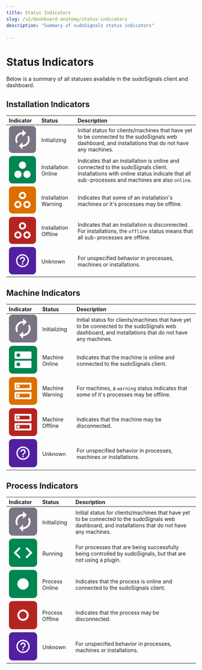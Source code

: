 ```yaml
---
title: Status Indicators
slug: /v2/dashboard-anatomy/status-indicators
description: "Summary of sudoSignals status indicators"

---
```


# Status Indicators

Below is a summary of all statuses available in the sudoSignals client and dashboard.

## Installation Indicators

| Indicator                  | Status | Description |
|:------------------------|:----------------| :---------------|
|![Status Initializing](/img/status-indicators/v2-status-initializing.png)         | Initializing |Initial status for clients/machines that have yet to be connected to the sudoSignals web dashboard, and installations that do not have any machines.|
|![Status Installation Online](/img/status-indicators/v2-status-installation-online.png)                 |  Installation Online |Indicates that an installation is online and connected to the sudoSignals client. Installations with online status indicate that all sub-processes and machines are also `online`.|
|![Status Installation Warning](/img/status-indicators/v2-status-installation-warning.png) | Installation Warning | Indicates that some of an installation's machines or it's processes may be offline.|
|![Status Installation Offline](/img/status-indicators/v2-status-installation-offline.png) | Installation Offline |Indicates that an installation is disconnected. For installations, the `offline` status means that all sub-processes are offline.|
|![Status Unknown](/img/status-indicators/v2-status-unknown.png) | Unknown |For unspecified behavior in processes, machines or installations.|

## Machine Indicators

| Indicator                  | Status | Description |
|:------------------------|:----------------| :---------------|
|![Status Initializing](/img/status-indicators/v2-status-initializing.png)         | Initializing |Initial status for clients/machines that have yet to be connected to the sudoSignals web dashboard, and installations that do not have any machines.|
|![Status Machine Online](/img/status-indicators/v2-status-machine-online.png)                 |  Machine Online |Indicates that the machine is online and connected to the sudoSignals client. |
|![Status Machine Warning](/img/status-indicators/v2-status-machine-warning.png) | Machine Warning |For machines,  a `warning` status indicates that some of it's processes may be offline. |
|![Status Machine Offline](/img/status-indicators/v2-status-machine-offline.png) | Machine Offline |Indicates that the machine may be disconnected. |
|![Status Unknown](/img/status-indicators/v2-status-unknown.png) | Unknown |For unspecified behavior in processes, machines or installations.|

## Process Indicators

| Indicator                  | Status | Description |
|:------------------------|:----------------| :---------------|
|![Status Initializing](/img/status-indicators/v2-status-initializing.png)         | Initializing |Initial status for clients/machines that have yet to be connected to the sudoSignals web dashboard, and installations that do not have any machines.|
|![Status Running](/img/status-indicators/v2-status-running.png)          | Running      |For processes that are being successfully being controlled by sudoSignals, but that are not using a plugin.|
|![Status Process Online](/img/status-indicators/v2-status-online.png)                 |  Process Online |Indicates that the process is online and connected to the sudoSignals client. |
|![Status Process Offline](/img/status-indicators/v2-status-offline.png) | Process Offline |Indicates that the process may be disconnected. |
|![Status Unknown](/img/status-indicators/v2-status-unknown.png) | Unknown |For unspecified behavior in processes, machines or installations.|